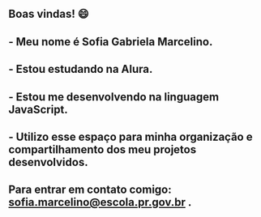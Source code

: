 ## Boas vindas! 😄
## - Meu nome é Sofia Gabriela Marcelino.
## - Estou estudando na Alura.
## - Estou me desenvolvendo na linguagem JavaScript.
## - Utilizo esse espaço para minha organização e compartilhamento dos meu projetos desenvolvidos.
## Para entrar em contato comigo: sofia.marcelino@escola.pr.gov.br .
<!--
**sofiamarcelino/sofiamarcelino** is a ✨ _special_ ✨ repository because its `README.md` (this file) appears on your GitHub profile.

Here are some ideas to get you started:

- 🔭 I’m currently working on ...
- 🌱 I’m currently learning ...
- 👯 I’m looking to collaborate on ...
- 🤔 I’m looking for help with ...
- 💬 Ask me about ...
- 📫 How to reach me: ...
- 😄 Pronouns: ...
- ⚡ Fun fact: ...
-->
